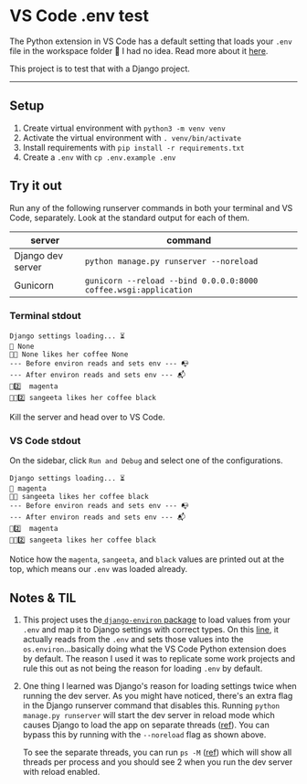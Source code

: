 # VS Code .env test

The Python extension in VS Code has a default setting that loads your `.env` file in the workspace folder 🤯 I had no idea. Read more about it [here](https://code.visualstudio.com/docs/python/environments#_environment-variable-definitions-file).

This project is to test that with a Django project.

---

## Setup
1. Create virtual environment with `python3 -m venv venv`
2. Activate the virtual environment with `. venv/bin/activate`
3. Install requirements with `pip install -r requirements.txt`
4. Create a `.env` with `cp .env.example .env`

## Try it out

Run any of the following runserver commands in both your terminal and VS Code, separately. Look at the standard output for each of them.

|server|command|
|---|---|
|Django dev server|`python manage.py runserver --noreload`|
|Gunicorn|`gunicorn --reload --bind 0.0.0.0:8000 coffee.wsgi:application`|


### Terminal stdout
```
Django settings loading... ⏳
🎨 None
💚💚 None likes her coffee None
--- Before environ reads and sets env --- 📭
--- After environ reads and sets env --- 📬
🎨2️⃣  magenta
💚💚2️⃣ sangeeta likes her coffee black
```

Kill the server and head over to VS Code.

### VS Code stdout
On the sidebar, click `Run and Debug` and select one of the configurations.
```
Django settings loading... ⏳
🎨 magenta
💚💚 sangeeta likes her coffee black
--- Before environ reads and sets env --- 📭
--- After environ reads and sets env --- 📬
🎨2️⃣  magenta
💚💚2️⃣ sangeeta likes her coffee black
```
Notice how the `magenta`, `sangeeta`, and `black` values are printed out at the top, which means our `.env` was loaded already.

## Notes & TIL
1. This project uses the[ `django-environ` package](https://django-environ.readthedocs.io/en/latest/) to load values from your `.env` and map it to Django settings with correct types. On this [line](coffee/settings.py#L31), it actually reads from the `.env` and sets those values into the `os.environ`...basically doing what the VS Code Python extension does by default. The reason I used it was to replicate some work projects and rule this out as not being the reason for loading `.env` by default.

2. One thing I learned was Django's reason for loading settings twice when running the dev server. As you might have noticed, there's an extra flag in the Django runserver command that disables this. Running `python manage.py runserver` will start the dev server in reload mode which causes Django to load the app on separate threads ([ref](https://stackoverflow.com/questions/11149730/django-settings-py-seems-to-load-multiple-times)). You can bypass this by running with the `--noreload` flag as shown above.

    To see the separate threads, you can run `ps -M` ([ref](https://ss64.com/osx/ps.html)) which will show all threads per process and you should see 2 when you run the dev server with reload enabled.